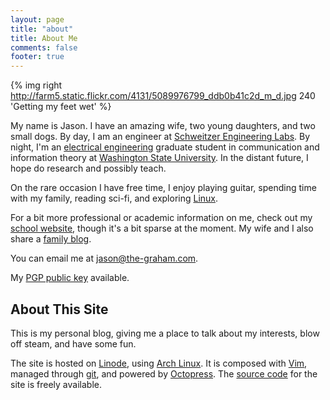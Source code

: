 ```yaml
---
layout: page
title: "about"
title: About Me
comments: false
footer: true
---
```


{% img right http://farm5.static.flickr.com/4131/5089976799_ddb0b41c2d_m_d.jpg 240 'Getting my feet wet' %}

My name is Jason. I have an amazing wife, two young daughters, and two small dogs. By day, I am an engineer at [Schweitzer Engineering Labs][SEL].  By night, I'm an [electrical engineering](http://www.eecs.wsu.edu/) graduate student in communication and information theory at [Washington State University][WSU].  In the distant future, I hope do research and possibly teach.

[SEL]:http://selinc.com
[WSU]:http://www.wsu.edu

On the rare occasion I have free time, I enjoy playing guitar, spending time with my family, reading sci-fi, and exploring [Linux][].

[Linux]:http://en.wikipedia.org/wiki/Linux

For a bit more professional or academic information on me, check out my [school website][], though it's a bit sparse at the moment.  My wife and I also share a [family blog][].

[school website]:http://eecs.wsu.edu/~jgraham
[family blog]:http://www.graham-clan.net

You can email me at <a href='&#109;ail&#116;o&#58;jas&#111;n&#37;4&#48;th&#37;&#54;5%&#50;Dgra%&#54;8a&#109;&#46;&#99;om'>jas&#111;n&#64;th&#101;-gra&#104;am&#46;co&#109;</a>.

My [PGP public key][] available.

[PGP public key]:/pubkey.asc

## About This Site ##

This is my personal blog, giving me a place to talk about my interests, blow off steam, and have some fun. 

The site is hosted on [Linode][], using [Arch Linux][].
It is composed with [Vim][], managed through [git][], and powered by [Octopress][]. The [source code][] for the site is freely available.

[Linode]:https://www.linode.com/
[Arch Linux]:https://www.archlinux.org/
[Vim]:http://www.vim.org/
[git]:http://git-scm.cm
[Octopress]:http://octopress.org/
[source code]:http://code.the-graham.com/blog/

